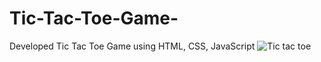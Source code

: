 # Tic-Tac-Toe-Game-
Developed Tic Tac Toe Game using HTML, CSS, JavaScript
![Tic tac toe](https://github.com/Akash6919/Tic-Tac-Toe-Game-/assets/123267244/df13ff0a-bff4-4e60-995e-d21f2be3737e)
